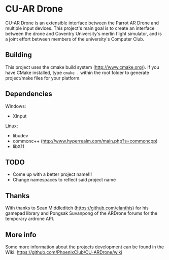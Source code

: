 CU-AR Drone
============
CU-AR Drone is an extensible interface between the Parrot AR Drone and multiple input devices. This project's main goal is to create an interface between the drone and Coventry University's merlin flight simulator, and is a joint effort between members of the university's Computer Club.

Building
---------
This project uses the cmake build system (<http://www.cmake.org/>). If you have CMake installed, type `cmake .` within the root folder to generate project/make files for your platform.

Dependencies
------------
Windows:

+ XInput

Linux:

+ libudev
+ commonc++ (<http://www.hyperrealm.com/main.php?s=commoncpp>)
+ libX11

TODO
-----
+ Come up with a better project name!!!
+ Change namespaces to reflect said project name

Thanks
-------
With thanks to Sean Middleditch (<https://github.com/elanthis>) for his gamepad library and Pongsak Suvanpong of the ARDrone forums for the temporary ardrone API.

More info
-----------
Some more information about the projects development can be found in the Wiki:
<https://github.com/PhoenixClub/CU-ARDrone/wiki>
